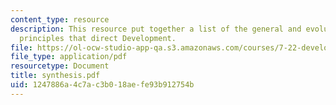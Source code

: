 ```yaml
---
content_type: resource
description: This resource put together a list of the general and evolutionarily relevant
  principles that direct Development.
file: https://ol-ocw-studio-app-qa.s3.amazonaws.com/courses/7-22-developmental-biology-fall-2005/1247886a4c7ac3b018aefe93b912754b_synthesis.pdf
file_type: application/pdf
resourcetype: Document
title: synthesis.pdf
uid: 1247886a-4c7a-c3b0-18ae-fe93b912754b
---
```

